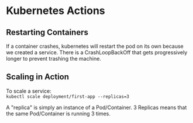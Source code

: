 # Kubernetes Actions

## Restarting Containers

If a container crashes, kubernetes will restart the pod on its own because we created a service.
There is a CrashLoopBackOff that gets progressively longer to prevent trashing the machine.

## Scaling in Action

To scale a service:  
`kubectl scale deployment/first-app --replicas=3`

A "replica" is simply an instance of a Pod/Container. 3 Replicas means that the same Pod/Container is
running 3 times.
